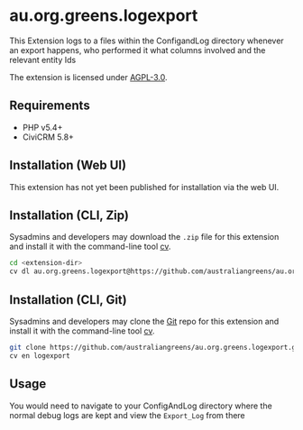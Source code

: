 # au.org.greens.logexport

This Extension logs to a files within the ConfigandLog directory whenever an export happens, who performed it what columns involved and the relevant entity Ids

The extension is licensed under [AGPL-3.0](LICENSE.txt).

## Requirements

* PHP v5.4+
* CiviCRM 5.8+

## Installation (Web UI)

This extension has not yet been published for installation via the web UI.

## Installation (CLI, Zip)

Sysadmins and developers may download the `.zip` file for this extension and
install it with the command-line tool [cv](https://github.com/civicrm/cv).

```bash
cd <extension-dir>
cv dl au.org.greens.logexport@https://github.com/australiangreens/au.org.greens.logexport/archive/master.zip
```

## Installation (CLI, Git)

Sysadmins and developers may clone the [Git](https://en.wikipedia.org/wiki/Git) repo for this extension and
install it with the command-line tool [cv](https://github.com/civicrm/cv).

```bash
git clone https://github.com/australiangreens/au.org.greens.logexport.git
cv en logexport
```

## Usage

You would need to navigate to your ConfigAndLog directory where the normal debug logs are kept and view the `Export_Log` from there

